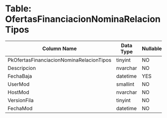 # Table: OfertasFinanciacionNominaRelacionTipos

| Column Name | Data Type | Nullable |
|-------------|-----------|----------|
| PkOfertasFinanciacionNominaRelacionTipos | tinyint | NO |
| Descripcion | nvarchar | NO |
| FechaBaja | datetime | YES |
| UserMod | smallint | NO |
| HostMod | nvarchar | NO |
| VersionFila | tinyint | NO |
| FechaMod | datetime | NO |
